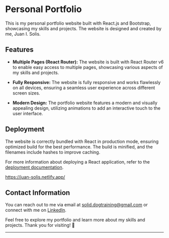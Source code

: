 # Personal Portfolio

This is my personal portfolio website built with React.js and Bootstrap, showcasing my skills and projects. The website is designed and created by me, Juan I. Solis.

## Features

- **Multiple Pages (React Router):** The website is built with React Router v6 to enable easy access to multiple pages, showcasing various aspects of my skills and projects.

- **Fully Responsive:** The website is fully responsive and works flawlessly on all devices, ensuring a seamless user experience across different screen sizes.

- **Modern Design:** The portfolio website features a modern and visually appealing design, utilizing animations to add an interactive touch to the user interface.

## Deployment

The website is correctly bundled with React in production mode, ensuring optimized build for the best performance. The build is minified, and the filenames include hashes to improve caching.

For more information about deploying a React application, refer to the [deployment documentation](https://facebook.github.io/create-react-app/docs/deployment).

https://juan-solis.netlify.app/

## Contact Information

You can reach out to me via email at [solid.dogtraining@gmail.com](mailto:solid.dogtraining@gmail.com) or connect with me on [LinkedIn](https://www.linkedin.com/in/juanisolis/).

Feel free to explore my portfolio and learn more about my skills and projects. Thank you for visiting! 🙏

---

